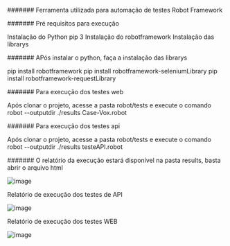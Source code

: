 ####### Ferramenta utilizada para automação de testes
  Robot Framework


####### Pré requisitos para execução

Instalação do Python pip 3
Instalação do robotframework
Instalação das librarys 



####### APós instalar o python, faça a instalação das librarys

pip install robotframework
pip install robotframework-seleniumLibrary
pip install robotframework-requestLibrary


####### Para execução dos testes web 

Após clonar o projeto, acesse a pasta robot/tests e execute o comando robot --outputdir ./results Case-Vox.robot


####### Para execução dos testes api

Após clonar o projeto, acesse a pasta robot/tests e execute o comando robot --outputdir ./results testeAPI.robot


####### O relatório da execução estará disponível na pasta results, basta abrir o arquivo html

![image](https://github.com/arontnascimento/CaseVox/assets/174741611/1eb02d97-3ed9-4cb8-a75f-3c6390e139eb)


Relatório de execução dos testes de API 

![image](https://github.com/arontnascimento/CaseVox/assets/174741611/29790f36-e208-4a9d-9c8a-74f4a285a041)


Relatório de execução dos testes WEB

![image](https://github.com/arontnascimento/CaseVox/assets/174741611/add43168-9bc0-401e-8876-2670d06e772c)

